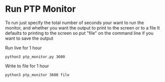 # Run PTP Monitor 

To run just specify the total number of seconds your want to run the monitor, and whether you want the output to print to the screen or to a file
It defaults to printing to the screen so put "file" on the command line if you want to save the output

Run live for 1 hour
```
python3 ptp_monitor.py 3600
```

Write to file for 1 hour
```
python3 ptp_monitor 3600 file
```